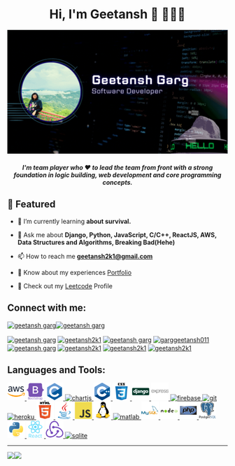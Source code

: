 <h1 align = "center">Hi, I'm Geetansh 👋 👩🏾‍💻</h1>

<p align="center">
  <img src="https://github.com/geetnsh2k1/geetnsh2k1/blob/main/Geetansh%20Garg%20(2).gif" alt="banner that says Geetansh Garg - software developer">
</p>

<h5 align="center">
  I'm team player who ❤ to lead the team from front with a strong foundation in logic building, web development and core programming concepts.
</h5> 

## 🔭 Featured

- 🌱 I’m currently learning **about survival.**

- 💬 Ask me about **Django, Python, JavaScript, C/C++, ReactJS, AWS, Data Structures and Algorithms, Breaking Bad(Hehe)**

- 📫 How to reach me **geetansh2k1@gmail.com**

- 📄 Know about my experiences [Portfolio](https://geetansh2k1.herokuapp.com/)

- 📕 Check out my [Leetcode](https://leetcode.com/garggeetansh011/) Profile

## Connect with me:

<div style="display: flex; flex-direction: row, justify-content: space-between">
  <div><a href="https://linkedin.com/in/geetansh garg" target="blank"><img align="center" src="https://raw.githubusercontent.com/rahuldkjain/github-profile-readme-generator/master/src/images/icons/Social/linked-in-alt.svg" alt="geetansh garg" height="30" width="40" /></a></div>
  <div><a href="https://linkedin.com/in/geetansh garg" target="blank"><img align="center" src="https://raw.githubusercontent.com/rahuldkjain/github-profile-readme-generator/master/src/images/icons/Social/linked-in-alt.svg" alt="geetansh garg" height="30" width="40" /></a></div>
</div>

<p align="left">
<a href="https://linkedin.com/in/geetansh garg" target="blank"><img align="center" src="https://raw.githubusercontent.com/rahuldkjain/github-profile-readme-generator/master/src/images/icons/Social/linked-in-alt.svg" alt="geetansh garg" height="30" width="40" /></a>
<a href="https://kaggle.com/geetansh2k1" target="blank"><img align="center" src="https://raw.githubusercontent.com/rahuldkjain/github-profile-readme-generator/master/src/images/icons/Social/kaggle.svg" alt="geetansh2k1" height="30" width="40" /></a>
<a href="https://fb.com/geetansh garg" target="blank"><img align="center" src="https://raw.githubusercontent.com/rahuldkjain/github-profile-readme-generator/master/src/images/icons/Social/facebook.svg" alt="geetansh garg" height="30" width="40" /></a>
<a href="https://instagram.com/garggeetansh011" target="blank"><img align="center" src="https://raw.githubusercontent.com/rahuldkjain/github-profile-readme-generator/master/src/images/icons/Social/instagram.svg" alt="garggeetansh011" height="30" width="40" /></a>
<a href="https://www.youtube.com/channel/UCxeKOYqtJsw6VzBy7OyxVIQ" target="blank"><img align="center" src="https://raw.githubusercontent.com/rahuldkjain/github-profile-readme-generator/master/src/images/icons/Social/youtube.svg" alt="geetansh garg" height="30" width="40" /></a>
<a href="https://www.codechef.com/users/geetansh2k1" target="blank"><img align="center" src="https://cdn.jsdelivr.net/npm/simple-icons@3.1.0/icons/codechef.svg" alt="geetansh2k1" height="30" width="40" /></a>
<a href="https://www.hackerrank.com/geetansh2k1" target="blank"><img align="center" src="https://raw.githubusercontent.com/rahuldkjain/github-profile-readme-generator/master/src/images/icons/Social/hackerrank.svg" alt="geetansh2k1" height="30" width="40" /></a>
<a href="https://auth.geeksforgeeks.org/user/geetansh2k1" target="blank"><img align="center" src="https://raw.githubusercontent.com/rahuldkjain/github-profile-readme-generator/master/src/images/icons/Social/geeks-for-geeks.svg" alt="geetansh2k1" height="30" width="40" /></a>
</p>

## Languages and Tools:
<p align="left"> <a href="https://aws.amazon.com" target="_blank"> <img src="https://raw.githubusercontent.com/devicons/devicon/master/icons/amazonwebservices/amazonwebservices-original-wordmark.svg" alt="aws" width="40" height="40"/> </a> <a href="https://getbootstrap.com" target="_blank"> <img src="https://raw.githubusercontent.com/devicons/devicon/master/icons/bootstrap/bootstrap-plain-wordmark.svg" alt="bootstrap" width="40" height="40"/> </a> <a href="https://www.cprogramming.com/" target="_blank"> <img src="https://raw.githubusercontent.com/devicons/devicon/master/icons/c/c-original.svg" alt="c" width="40" height="40"/> </a> <a href="https://www.chartjs.org" target="_blank"> <img src="https://www.chartjs.org/media/logo-title.svg" alt="chartjs" width="40" height="40"/> </a> <a href="https://www.w3schools.com/cpp/" target="_blank"> <img src="https://raw.githubusercontent.com/devicons/devicon/master/icons/cplusplus/cplusplus-original.svg" alt="cplusplus" width="40" height="40"/> </a> <a href="https://www.w3schools.com/css/" target="_blank"> <img src="https://raw.githubusercontent.com/devicons/devicon/master/icons/css3/css3-original-wordmark.svg" alt="css3" width="40" height="40"/> </a> <a href="https://www.djangoproject.com/" target="_blank"> <img src="https://raw.githubusercontent.com/devicons/devicon/master/icons/django/django-original.svg" alt="django" width="40" height="40"/> </a> <a href="https://expressjs.com" target="_blank"> <img src="https://raw.githubusercontent.com/devicons/devicon/master/icons/express/express-original-wordmark.svg" alt="express" width="40" height="40"/> </a> <a href="https://firebase.google.com/" target="_blank"> <img src="https://www.vectorlogo.zone/logos/firebase/firebase-icon.svg" alt="firebase" width="40" height="40"/> </a> <a href="https://git-scm.com/" target="_blank"> <img src="https://www.vectorlogo.zone/logos/git-scm/git-scm-icon.svg" alt="git" width="40" height="40"/> </a> <a href="https://heroku.com" target="_blank"> <img src="https://www.vectorlogo.zone/logos/heroku/heroku-icon.svg" alt="heroku" width="40" height="40"/> </a> <a href="https://www.w3.org/html/" target="_blank"> <img src="https://raw.githubusercontent.com/devicons/devicon/master/icons/html5/html5-original-wordmark.svg" alt="html5" width="40" height="40"/> </a> <a href="https://www.java.com" target="_blank"> <img src="https://raw.githubusercontent.com/devicons/devicon/master/icons/java/java-original.svg" alt="java" width="40" height="40"/> </a> <a href="https://developer.mozilla.org/en-US/docs/Web/JavaScript" target="_blank"> <img src="https://raw.githubusercontent.com/devicons/devicon/master/icons/javascript/javascript-original.svg" alt="javascript" width="40" height="40"/> </a> <a href="https://www.linux.org/" target="_blank"> <img src="https://raw.githubusercontent.com/devicons/devicon/master/icons/linux/linux-original.svg" alt="linux" width="40" height="40"/> </a> <a href="https://www.mathworks.com/" target="_blank"> <img src="https://upload.wikimedia.org/wikipedia/commons/2/21/Matlab_Logo.png" alt="matlab" width="40" height="40"/> </a> <a href="https://www.mysql.com/" target="_blank"> <img src="https://raw.githubusercontent.com/devicons/devicon/master/icons/mysql/mysql-original-wordmark.svg" alt="mysql" width="40" height="40"/> </a> <a href="https://nodejs.org" target="_blank"> <img src="https://raw.githubusercontent.com/devicons/devicon/master/icons/nodejs/nodejs-original-wordmark.svg" alt="nodejs" width="40" height="40"/> </a> <a href="https://www.php.net" target="_blank"> <img src="https://raw.githubusercontent.com/devicons/devicon/master/icons/php/php-original.svg" alt="php" width="40" height="40"/> </a> <a href="https://www.postgresql.org" target="_blank"> <img src="https://raw.githubusercontent.com/devicons/devicon/master/icons/postgresql/postgresql-original-wordmark.svg" alt="postgresql" width="40" height="40"/> </a> <a href="https://www.python.org" target="_blank"> <img src="https://raw.githubusercontent.com/devicons/devicon/master/icons/python/python-original.svg" alt="python" width="40" height="40"/> </a> <a href="https://reactjs.org/" target="_blank"> <img src="https://raw.githubusercontent.com/devicons/devicon/master/icons/react/react-original-wordmark.svg" alt="react" width="40" height="40"/> </a> <a href="https://redux.js.org" target="_blank"> <img src="https://raw.githubusercontent.com/devicons/devicon/master/icons/redux/redux-original.svg" alt="redux" width="40" height="40"/> </a> <a href="https://www.sqlite.org/" target="_blank"> <img src="https://www.vectorlogo.zone/logos/sqlite/sqlite-icon.svg" alt="sqlite" width="40" height="40"/> </a> </p>

<!-- <a href="https://github.com/ryo-ma/github-profile-trophy"><h2>🏆 Github Profile Trophy</h2></a>
<a href="https://github.com/ryo-ma/github-profile-trophy">
  <div>
    <img  width=800 src="https://github-profile-trophy.vercel.app/?username=geetnsh2k1&column=8&theme=gruvbox&no-frame=true"/>
  </div>
</a> -->

---

<div>
  <img  height="170" align="left" src="https://github-readme-stats.vercel.app/api?username=geetnsh2k1&count_private=true&include_all_commits=true&theme=gruvbox" />
  <img  src="https://github-readme-stats.vercel.app/api/top-langs/?username=geetnsh2k1&layout=compact&theme=gruvbox" />
</div>

<!-- --- -->
<!-- <p align="center"> <img src="https://komarev.com/ghpvc/?username=geetnsh2k1&label=Profile%20views&color=ffcc29&style=plastic" alt="geetnsh2k1" /> </p> -->

 
<!--  # Hi, I'm Monica 👋🏾 👩🏾‍💻

<img src="https://media.giphy.com/media/WAog0bhwPT5ZYJpWSW/giphy.mp4" alt="banner that says Monica Powell - software engineer, content creator and community organizer alongside a cartoon illustration of Monica">
<iframe src="https://giphy.com/embed/WAog0bhwPT5ZYJpWSW" width="480" height="270" frameBorder="0" class="giphy-embed" allowFullScreen></iframe><p><a href="https://giphy.com/gifs/WAog0bhwPT5ZYJpWSW">via GIPHY</a></p>
I'm a software engineer who is passionate about making contributing to open-source more approachable, creating technology to elevate people, and building community. Some technologies I enjoy working with include ReactJS, Jamstack (JavaScript, APIs + Markup) and GraphQL. In 2020, I was selected to be an inaugural <a href="https://stars.github.com/">GitHub Star 🌟</a> based on my involvement in the tech community.  My interest in the React ecosystem led me to launch <a href="https://www.reactrobins.com/">React Robins</a>, a community for women and non-binary ReactJS developers.


## Find me around the web 🌎: <a href="https://github.com/sponsors/M0nica"><img align="left" width="150" height="150" src="https://github.com/M0nica/M0nica/blob/main/octomonica/m0nica-octocat-rotating.gif?raw=true"></a>
- Learning in public on <a href="https://www.twitch.tv/blacktechdiva">Twitch</a> or <a href="https://www.monica.dev">monica.dev</a> 📹 ✍🏾
- Tinkering with interactions on <a href="https://codepen.io/m0nica"> Codepen</a> 🏓
- Sharing updates on <a href="https://www.linkedin.com/in/monicampowell/">LinkedIn</a> 💼 -->
 
